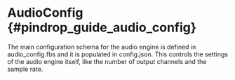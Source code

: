 AudioConfig         {#pindrop_guide_audio_config}
===========

The main configuration schema for the audio engine is defined in
audio_config.fbs and it is populated in config.json.  This controls the
settings of the audio engine itself, like the number of output channels and
the sample rate.